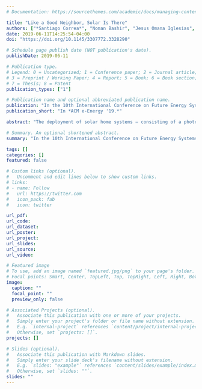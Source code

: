 ```yaml
---
# Documentation: https://sourcethemes.com/academic/docs/managing-content/

title: "Like a Good Neighbor, Solar Is There"
authors: ["*Santiago Correa*", "Noman Bashir", "Jesus Omana Iglesias", "Candace Saffery", "Jay Taneja"]
date: 2019-06-11T14:25:54-04:00
doi: "https://doi.org/10.1145/3307772.3328290"

# Schedule page publish date (NOT publication's date).
publishDate: 2019-06-11

# Publication type.
# Legend: 0 = Uncategorized; 1 = Conference paper; 2 = Journal article;
# 3 = Preprint / Working Paper; 4 = Report; 5 = Book; 6 = Book section;
# 7 = Thesis; 8 = Patent
publication_types: ["1"]

# Publication name and optional abbreviated publication name.
publication: "In the 10th International Conference on Future Energy Systems (ACM e-Energy 2019)."
publication_short: "In *ACM e-Energy '19.*"

abstract: "The deployment of solar home systems – consisting of a photovoltaic panel, battery, and a few appliances – is increasing rapidly in low- and middle-income economies. The simplicity of these systems has made them easy to deploy for customers without access to electricity who are far from centralized grids. However, sizing of solar PVs and storage capacity is challenging and error-prone, which in practical terms manifests as a fully-charged battery by midday - resulting in a curtailment of more than 30% of potential electricity. This represents a loss of valuable energy that could have been supplied to nearby homes without solar home systems. Prior work has proposed interconnecting existing solar home systems to increase electricity access. In this work, we analyze the problem of connecting a solar home system with other passive nodes, considering excess energy, the cost of connection, and the payback period. Using datasets of actual consumption, generation, and structure locations from Western Kenya, we show that electricity access in some communities can be increased by more than 3x."

# Summary. An optional shortened abstract.
summary: "In the 10th International Conference on Future Energy Systems (ACM e-Energy 2019)(note)"

tags: []
categories: []
featured: false

# Custom links (optional).
#   Uncomment and edit lines below to show custom links.
# links:
# - name: Follow
#   url: https://twitter.com
#   icon_pack: fab
#   icon: twitter

url_pdf:
url_code:
url_dataset:
url_poster:
url_project:
url_slides:
url_source:
url_video:

# Featured image
# To use, add an image named `featured.jpg/png` to your page's folder. 
# Focal points: Smart, Center, TopLeft, Top, TopRight, Left, Right, BottomLeft, Bottom, BottomRight.
image:
  caption: ""
  focal_point: ""
  preview_only: false

# Associated Projects (optional).
#   Associate this publication with one or more of your projects.
#   Simply enter your project's folder or file name without extension.
#   E.g. `internal-project` references `content/project/internal-project/index.md`.
#   Otherwise, set `projects: []`.
projects: []

# Slides (optional).
#   Associate this publication with Markdown slides.
#   Simply enter your slide deck's filename without extension.
#   E.g. `slides: "example"` references `content/slides/example/index.md`.
#   Otherwise, set `slides: ""`.
slides: ""
---
```

